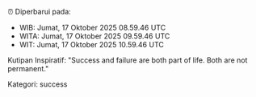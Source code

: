 ⏰ Diperbarui pada:
- WIB: Jumat, 17 Oktober 2025 08.59.46 UTC
- WITA: Jumat, 17 Oktober 2025 09.59.46 UTC
- WIT: Jumat, 17 Oktober 2025 10.59.46 UTC

Kutipan Inspiratif:
"Success and failure are both part of life. Both are not permanent."


Kategori: success

